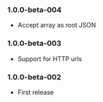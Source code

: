 ### 1.0.0-beta-004

* Accept array as root JSON

### 1.0.0-beta-003

* Support for HTTP urls

### 1.0.0-beta-002

* First release